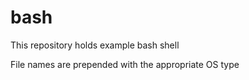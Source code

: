 # bash

This repository holds example bash shell 

File names are prepended with the appropriate OS type

